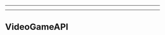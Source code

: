 ------------------------------
--------------------------------------------------------------------------------------------------
# VideoGameAPI
